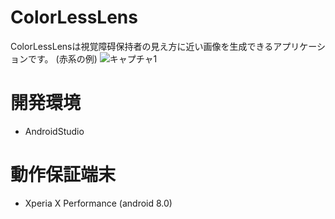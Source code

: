 # ColorLessLens
ColorLessLensは視覚障碍保持者の見え方に近い画像を生成できるアプリケーションです。
(赤系の例)
![キャプチャ1](https://user-images.githubusercontent.com/40309813/98000149-847cce00-1e2f-11eb-8ce8-88605efb5c6b.PNG)

# 開発環境
- AndroidStudio
# 動作保証端末
- Xperia X Performance (android 8.0)
